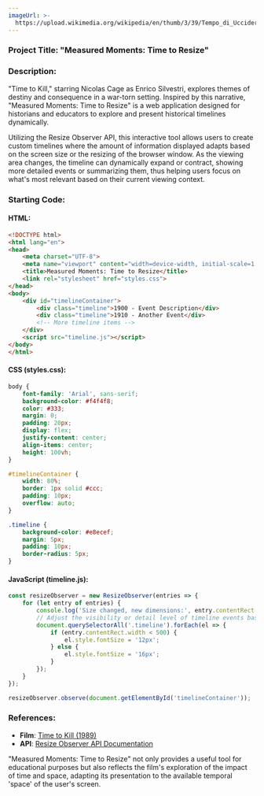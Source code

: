 ```yaml
---
imageUrl: >-
  https://upload.wikimedia.org/wikipedia/en/thumb/3/39/Tempo_di_Uccidere.jpg/220px-Tempo_di_Uccidere.jpg
---
```

### Project Title: **"Measured Moments: Time to Resize"**

### Description:
"Time to Kill," starring Nicolas Cage as Enrico Silvestri, explores themes of destiny and consequence in a war-torn setting. Inspired by this narrative, "Measured Moments: Time to Resize" is a web application designed for historians and educators to explore and present historical timelines dynamically.

Utilizing the Resize Observer API, this interactive tool allows users to create custom timelines where the amount of information displayed adapts based on the screen size or the resizing of the browser window. As the viewing area changes, the timeline can dynamically expand or contract, showing more detailed events or summarizing them, thus helping users focus on what's most relevant based on their current viewing context.

### Starting Code:

#### HTML:
```html
<!DOCTYPE html>
<html lang="en">
<head>
    <meta charset="UTF-8">
    <meta name="viewport" content="width=device-width, initial-scale=1.0">
    <title>Measured Moments: Time to Resize</title>
    <link rel="stylesheet" href="styles.css">
</head>
<body>
    <div id="timelineContainer">
        <div class="timeline">1900 - Event Description</div>
        <div class="timeline">1910 - Another Event</div>
        <!-- More timeline items -->
    </div>
    <script src="timeline.js"></script>
</body>
</html>
```

#### CSS (styles.css):
```css
body {
    font-family: 'Arial', sans-serif;
    background-color: #f4f4f8;
    color: #333;
    margin: 0;
    padding: 20px;
    display: flex;
    justify-content: center;
    align-items: center;
    height: 100vh;
}

#timelineContainer {
    width: 80%;
    border: 1px solid #ccc;
    padding: 10px;
    overflow: auto;
}

.timeline {
    background-color: #e8ecef;
    margin: 5px;
    padding: 10px;
    border-radius: 5px;
}
```

#### JavaScript (timeline.js):
```javascript
const resizeObserver = new ResizeObserver(entries => {
    for (let entry of entries) {
        console.log('Size changed, new dimensions:', entry.contentRect.width, entry.contentRect.height);
        // Adjust the visibility or detail level of timeline events based on size
        document.querySelectorAll('.timeline').forEach(el => {
            if (entry.contentRect.width < 500) {
                el.style.fontSize = '12px';
            } else {
                el.style.fontSize = '16px';
            }
        });
    }
});

resizeObserver.observe(document.getElementById('timelineContainer'));
```

### References:
- **Film**: [Time to Kill (1989)](https://en.wikipedia.org/wiki/Time_to_Kill_(1989_film))
- **API**: [Resize Observer API Documentation](https://developer.mozilla.org/en-US/docs/Web/API/Resize_Observer_API)

"Measured Moments: Time to Resize" not only provides a useful tool for educational purposes but also reflects the film's exploration of the impact of time and space, adapting its presentation to the available temporal 'space' of the user's screen.
